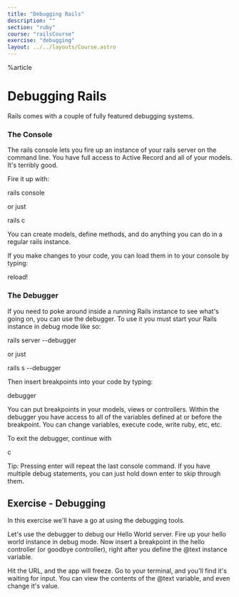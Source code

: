 ```yaml
---
title: "Debugging Rails"
description: ""
section: "ruby"
course: "railsCourse"
exercise: "debugging"
layout: ../../layouts/Course.astro
---
```


%article

# Debugging Rails

Rails comes with a couple of fully featured debugging systems.

### The Console

The rails console lets you fire up an instance of your rails server on the command line. You have full access to Active Record and all of your models. It's terribly good.

Fire it up with:

rails console

or just

rails c

You can create models, define methods, and do anything you can do in a regular rails instance.

If you make changes to your code, you can load them in to your console by typing:

reload!

### The Debugger

If you need to poke around inside a running Rails instance to see what's going on, you can use the debugger. To use it you must start your Rails instance in debug mode like so:

rails server --debugger

or just

rails s --debugger

Then insert breakpoints into your code by typing:

debugger

You can put breakpoints in your models, views or controllers. Within the debugger you have access to all of the variables defined at or before the breakpoint. You can change variables, execute code, write ruby, etc, etc.

To exit the debugger, continue with

c

Tip: Pressing enter will repeat the last console command. If you have multiple debug statements, you can just hold down enter to skip through them.

## Exercise - Debugging

In this exercise we'll have a go at using the debugging tools.

Let's use the debugger to debug our Hello World server. Fire up your hello world instance in debug mode. Now insert a breakpoint in the hello controller (or goodbye controller), right after you define the @text instance variable.

Hit the URL, and the app will freeze. Go to your terminal, and you'll find it's waiting for input. You can view the contents of the @text variable, and even change it's value.
